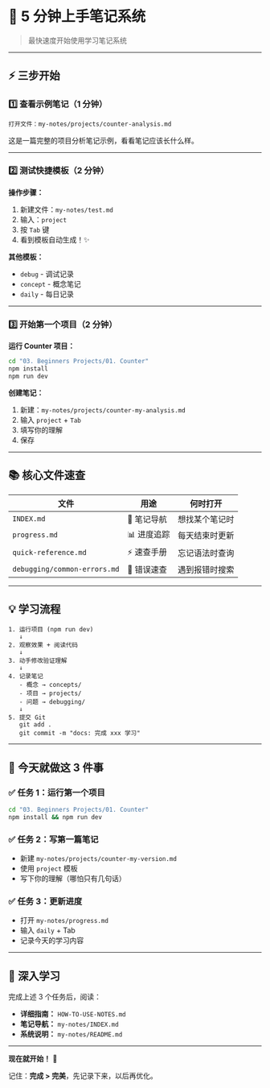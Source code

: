 # 🎯 5 分钟上手笔记系统

> 最快速度开始使用学习笔记系统

---

## ⚡ 三步开始

### 1️⃣ 查看示例笔记（1 分钟）
```bash
打开文件：my-notes/projects/counter-analysis.md
```
这是一篇完整的项目分析笔记示例，看看笔记应该长什么样。

---

### 2️⃣ 测试快捷模板（2 分钟）

**操作步骤：**
1. 新建文件：`my-notes/test.md`
2. 输入：`project`
3. 按 `Tab` 键
4. 看到模板自动生成！✨

**其他模板：**
- `debug` - 调试记录
- `concept` - 概念笔记
- `daily` - 每日记录

---

### 3️⃣ 开始第一个项目（2 分钟）

**运行 Counter 项目：**
```bash
cd "03. Beginners Projects/01. Counter"
npm install
npm run dev
```

**创建笔记：**
1. 新建：`my-notes/projects/counter-my-analysis.md`
2. 输入 `project` + `Tab`
3. 填写你的理解
4. 保存

---

## 📚 核心文件速查

| 文件 | 用途 | 何时打开 |
|------|------|---------|
| `INDEX.md` | 📖 笔记导航 | 想找某个笔记时 |
| `progress.md` | 📊 进度追踪 | 每天结束时更新 |
| `quick-reference.md` | ⚡ 速查手册 | 忘记语法时查询 |
| `debugging/common-errors.md` | 🐛 错误速查 | 遇到报错时搜索 |

---

## 💡 学习流程

```
1. 运行项目 (npm run dev)
   ↓
2. 观察效果 + 阅读代码
   ↓
3. 动手修改验证理解
   ↓
4. 记录笔记
   - 概念 → concepts/
   - 项目 → projects/
   - 问题 → debugging/
   ↓
5. 提交 Git
   git add .
   git commit -m "docs: 完成 xxx 学习"
```

---

## 🎯 今天就做这 3 件事

### ✅ 任务 1：运行第一个项目
```bash
cd "03. Beginners Projects/01. Counter"
npm install && npm run dev
```

### ✅ 任务 2：写第一篇笔记
- 新建 `my-notes/projects/counter-my-version.md`
- 使用 `project` 模板
- 写下你的理解（哪怕只有几句话）

### ✅ 任务 3：更新进度
- 打开 `my-notes/progress.md`
- 输入 `daily` + Tab
- 记录今天的学习内容

---

## 📖 深入学习

完成上述 3 个任务后，阅读：
- **详细指南：** `HOW-TO-USE-NOTES.md`
- **笔记导航：** `my-notes/INDEX.md`
- **系统说明：** `my-notes/README.md`

---

**现在就开始！** 🚀

记住：**完成 > 完美**，先记录下来，以后再优化。

